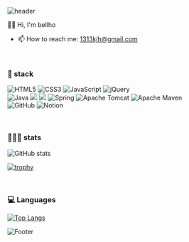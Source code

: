 ![header](https://capsule-render.vercel.app/api?type=waving&color=timeAuto&height=300&section=header&text=bellho&fontSize=50&animation=fadeIn&fontAlignY=38)

👋🏻 Hi, I'm bellho
- 📫 How to reach me: 1313kjh@gmail.com

<br>

### 📌 stack

![HTML5](https://img.shields.io/badge/html5-%23E34F26.svg?style=for-the-badge&logo=html5&logoColor=white) ![CSS3](https://img.shields.io/badge/css3-%231572B6.svg?style=for-the-badge&logo=css3&logoColor=white) ![JavaScript](https://img.shields.io/badge/javascript-%23323330.svg?style=for-the-badge&logo=javascript&logoColor=%23F7DF1E) ![jQuery](https://img.shields.io/badge/jquery-%230769AD.svg?style=for-the-badge&logo=jquery&logoColor=white) 
<br>
![Java](https://img.shields.io/badge/java-%23ED8B00.svg?style=for-the-badge&logo=java&logoColor=white)  <img src="https://img.shields.io/badge/oracle-F80000?style=for-the-badge&logo=oracle&logoColor=white">  <img src="https://img.shields.io/badge/mysql-4479A1?style=for-the-badge&logo=mysql&logoColor=white">  ![Spring](https://img.shields.io/badge/spring-%236DB33F.svg?style=for-the-badge&logo=spring&logoColor=white) ![Apache Tomcat](https://img.shields.io/badge/apache%20tomcat-%23F8DC75.svg?style=for-the-badge&logo=apache-tomcat&logoColor=black) 
![Apache Maven](https://img.shields.io/badge/Apache%20Maven-C71A36?style=for-the-badge&logo=Apache%20Maven&logoColor=white) 
<br>
![GitHub](https://img.shields.io/badge/github-%23121011.svg?style=for-the-badge&logo=github&logoColor=white) ![Notion](https://img.shields.io/badge/Notion-%23000000.svg?style=for-the-badge&logo=notion&logoColor=white)

<br>

### 👩🏻‍💻 stats

![GitHub stats](https://github-readme-stats.vercel.app/api?username=bellho&show_icons=true)

[![trophy](https://github-profile-trophy.vercel.app/?username=bellho)](https://github.com/ryo-ma/github-profile-trophy)

<br>

### 💻 Languages

[![Top Langs](https://github-readme-stats.vercel.app/api/top-langs/?username=bellho)](https://github.com/anuraghazra/github-readme-stats)


![Footer](https://capsule-render.vercel.app/api?type=waving&color=timeAuto&height=200&section=footer)



<!--
**bellho/bellho** is a ✨ _special_ ✨ repository because its `README.md` (this file) appears on your GitHub profile.

Here are some ideas to get you started:

- 🔭 I’m currently working on ...
- 🌱 I’m currently learning ...
- 👯 I’m looking to collaborate on ...
- 🤔 I’m looking for help with ...
- 💬 Ask me about ...
- 📫 How to reach me: ...
- 😄 Pronouns: ...
- ⚡ Fun fact: ...
-->
